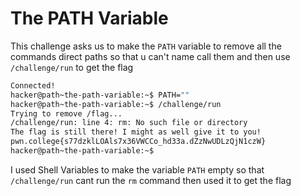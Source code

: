 # The PATH Variable
This challenge asks us to make the `PATH` variable to remove all the commands direct paths so that u can't name call them and then use `/challenge/run` to get the flag
```bash
Connected!
hacker@path~the-path-variable:~$ PATH=""
hacker@path~the-path-variable:~$ /challenge/run
Trying to remove /flag...
/challenge/run: line 4: rm: No such file or directory
The flag is still there! I might as well give it to you!
pwn.college{s77dzklLOAls7x36VWCCo_hd33a.dZzNwUDLzQjN1czW}
hacker@path~the-path-variable:~$
```
I used Shell Variables to make the variable `PATH` empty so that `/challenge/run` cant run the `rm` command then used it to get the flag
